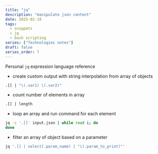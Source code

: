 ```yaml
---
title: "jq"
description: "manipulate json content"
date: 2025-02-18
tags:
  - snippets
  - jq
  - bash scripting
series: ["Technologies notes"]
draft: false
series_order: 7
---
```


Personal `jq` expression language reference

- create custom output with string interpolation from array of objects

```bash
.[] | "\(.var1) \(.var2)"
```

- count number of elements in array

```bash
.[] | length
```

- loop an array and run command for each element

```bash
jq -c '.[]' input.json | while read i; do
done
```

- filter an array of object based on a parameter

```bash
jq '.[] | select(.param_name) | "\(.param_to_print)"'
```
